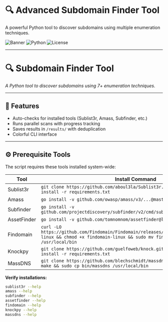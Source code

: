 # 🔍 Advanced Subdomain Finder Tool

A powerful Python tool to discover subdomains using multiple enumeration techniques.

![Banner](https://img.shields.io/badge/Subdomain-Finder-brightgreen)
![Python](https://img.shields.io/badge/Python-3.6%2B-blue)
![License](https://img.shields.io/badge/License-MIT-orange)

---
# 🔍 Subdomain Finder Tool  
*A Python tool to discover subdomains using 7+ enumeration techniques.*  

---

## 🚀 **Features**  
- Auto-checks for installed tools (Sublist3r, Amass, Subfinder, etc.)  
- Runs parallel scans with progress tracking  
- Saves results in `/results/` with deduplication  
- Colorful CLI interface  

---

## ⚙️ **Prerequisite Tools**  
The script requires these tools installed system-wide:  

| Tool | Install Command |
|------|----------------|
| Sublist3r | `git clone https://github.com/aboul3la/Sublist3r.git && cd Sublist3r && pip install -r requirements.txt` |
| Amass | `go install -v github.com/owasp/amass/v3/...@master` |
| Subfinder | `go install -v github.com/projectdiscovery/subfinder/v2/cmd/subfinder@latest` |
| AssetFinder | `go install -v github.com/tomnomnom/assetfinder@latest` |
| Findomain | `curl -LO https://github.com/Findomain/Findomain/releases/latest/download/findomain-linux && chmod +x findomain-linux && sudo mv findomain-linux /usr/local/bin` |
| Knockpy | `git clone https://github.com/guelfoweb/knock.git && cd knock && pip install -r requirements.txt` |
| MassDNS | `git clone https://github.com/blechschmidt/massdns.git && cd massdns && make && sudo cp bin/massdns /usr/local/bin` |

**Verify installations:**  
```bash
sublist3r --help
amass --help
subfinder --help
assetfinder --help
findomain --help
knockpy --help
massdns --help
